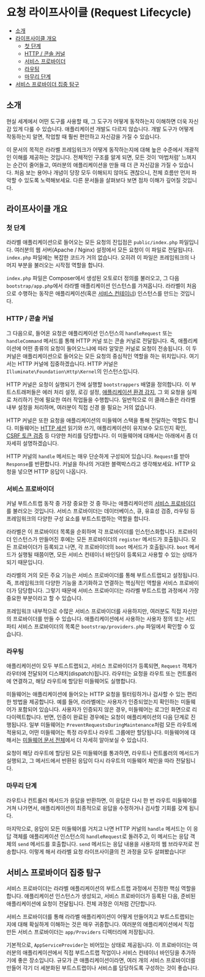 # 요청 라이프사이클 (Request Lifecycle)

- [소개](#introduction)
- [라이프사이클 개요](#lifecycle-overview)
    - [첫 단계](#first-steps)
    - [HTTP / 콘솔 커널](#http-console-kernels)
    - [서비스 프로바이더](#service-providers)
    - [라우팅](#routing)
    - [마무리 단계](#finishing-up)
- [서비스 프로바이더 집중 탐구](#focus-on-service-providers)

<a name="introduction"></a>
## 소개

현실 세계에서 어떤 도구를 사용할 때, 그 도구가 어떻게 동작하는지 이해하면 더욱 자신감 있게 다룰 수 있습니다. 애플리케이션 개발도 다르지 않습니다. 개발 도구가 어떻게 작동하는지 알면, 작업할 때 훨씬 편안하고 자신감을 가질 수 있습니다.

이 문서의 목적은 라라벨 프레임워크가 어떻게 동작하는지에 대해 높은 수준에서 개괄적인 이해를 제공하는 것입니다. 전체적인 구조를 알게 되면, 모든 것이 ‘마법처럼’ 느껴지는 순간이 줄어들고, 여러분의 애플리케이션을 만들 때 더 큰 자신감을 가질 수 있습니다. 처음 보는 용어나 개념이 당장 모두 이해되지 않아도 괜찮으니, 전체 흐름만 먼저 파악할 수 있도록 노력해보세요. 다른 문서들을 살펴보다 보면 점차 이해가 깊어질 것입니다.

<a name="lifecycle-overview"></a>
## 라이프사이클 개요

<a name="first-steps"></a>
### 첫 단계

라라벨 애플리케이션으로 들어오는 모든 요청의 진입점은 `public/index.php` 파일입니다. 여러분의 웹 서버(Apache / Nginx) 설정에서 모든 요청이 이 파일로 전달됩니다. `index.php` 파일에는 복잡한 코드가 거의 없습니다. 오히려 이 파일은 프레임워크의 나머지 부분을 불러오는 시작점 역할을 합니다.

`index.php` 파일은 Composer에서 생성된 오토로더 정의를 불러오고, 그 다음 `bootstrap/app.php`에서 라라벨 애플리케이션 인스턴스를 가져옵니다. 라라벨이 처음으로 수행하는 동작은 애플리케이션(혹은 [서비스 컨테이너](/docs/12.x/container)) 인스턴스를 만드는 것입니다.

<a name="http-console-kernels"></a>
### HTTP / 콘솔 커널

그 다음으로, 들어온 요청은 애플리케이션 인스턴스의 `handleRequest` 또는 `handleCommand` 메서드를 통해 HTTP 커널 또는 콘솔 커널로 전달됩니다. 즉, 애플리케이션에 어떤 종류의 요청이 들어오느냐에 따라 알맞은 커널로 요청이 전송됩니다. 이 두 커널은 애플리케이션으로 들어오는 모든 요청의 중심적인 역할을 하는 위치입니다. 여기서는 HTTP 커널에 집중하겠습니다. HTTP 커널은 `Illuminate\Foundation\Http\Kernel`의 인스턴스입니다.

HTTP 커널은 요청이 실행되기 전에 실행할 `bootstrappers` 배열을 정의합니다. 이 부트스트래퍼들은 에러 처리 설정, 로깅 설정, [애플리케이션 환경 감지](/docs/12.x/configuration#environment-configuration), 그 외 요청을 실제로 처리하기 전에 필요한 여러 작업들을 수행합니다. 일반적으로 이 클래스들은 라라벨 내부 설정을 처리하며, 여러분이 직접 신경 쓸 필요는 거의 없습니다.

HTTP 커널은 또한 요청을 애플리케이션의 미들웨어 스택을 통해 전달하는 역할도 합니다. 미들웨어는 [HTTP 세션](/docs/12.x/session) 읽기와 쓰기, 애플리케이션이 유지보수 모드인지 확인, [CSRF 토큰 검증](/docs/12.x/csrf) 등 다양한 처리를 담당합니다. 이 미들웨어에 대해서는 아래에서 좀 더 자세히 설명하겠습니다.

HTTP 커널의 `handle` 메서드는 매우 단순하게 구성되어 있습니다. `Request`를 받아 `Response`를 반환합니다. 커널을 하나의 거대한 블랙박스라고 생각해보세요. HTTP 요청을 넣으면 HTTP 응답이 나옵니다.

<a name="service-providers"></a>
### 서비스 프로바이더

커널 부트스트랩 동작 중 가장 중요한 것 중 하나는 애플리케이션의 [서비스 프로바이더](/docs/12.x/providers)를 불러오는 것입니다. 서비스 프로바이더는 데이터베이스, 큐, 유효성 검증, 라우팅 등 프레임워크의 다양한 구성 요소를 부트스트랩하는 역할을 합니다.

라라벨은 이 프로바이더 목록을 순회하며 각 프로바이더를 인스턴스화합니다. 프로바이더 인스턴스가 만들어진 후에는 모든 프로바이더의 `register` 메서드가 호출됩니다. 모든 프로바이더가 등록되고 나면, 각 프로바이더의 `boot` 메서드가 호출됩니다. `boot` 메서드가 실행될 때쯤이면, 모든 서비스 컨테이너 바인딩이 등록되고 사용할 수 있는 상태가 되기 때문입니다.

라라벨의 거의 모든 주요 기능은 서비스 프로바이더를 통해 부트스트랩되고 설정됩니다. 즉, 프레임워크의 다양한 기능을 초기화하고 연결하는 핵심적인 역할을 서비스 프로바이더가 담당합니다. 그렇기 때문에 서비스 프로바이더는 라라벨 부트스트랩 과정에서 가장 중요한 부분이라고 할 수 있습니다.

프레임워크 내부적으로 수많은 서비스 프로바이더를 사용하지만, 여러분도 직접 자신만의 프로바이더를 만들 수 있습니다. 애플리케이션에서 사용하는 사용자 정의 또는 서드파티 서비스 프로바이더의 목록은 `bootstrap/providers.php` 파일에서 확인할 수 있습니다.

<a name="routing"></a>
### 라우팅

애플리케이션이 모두 부트스트랩되고, 서비스 프로바이더가 등록되면, `Request` 객체가 라우터에 전달되어 디스패치(dispatch)됩니다. 라우터는 요청을 라우트 또는 컨트롤러에 연결하고, 해당 라우트에 할당된 미들웨어도 실행합니다.

미들웨어는 애플리케이션에 들어오는 HTTP 요청을 필터링하거나 검사할 수 있는 편리한 방법을 제공합니다. 예를 들어, 라라벨에는 사용자가 인증되었는지 확인하는 미들웨어가 포함되어 있습니다. 사용자가 인증되지 않은 경우, 미들웨어는 로그인 화면으로 리다이렉트합니다. 반면, 인증이 완료된 경우에는 요청이 애플리케이션의 다음 단계로 진행됩니다. 일부 미들웨어는 `PreventRequestsDuringMaintenance`처럼 모든 라우트에 적용되고, 어떤 미들웨어는 특정 라우트나 라우트 그룹에만 할당됩니다. 미들웨어에 대해서는 [미들웨어 문서 전체](/docs/12.x/middleware)에서 더 자세히 알아보실 수 있습니다.

요청이 해당 라우트에 할당된 모든 미들웨어를 통과하면, 라우트나 컨트롤러의 메서드가 실행되고, 그 메서드에서 반환된 응답이 다시 라우트의 미들웨어 체인을 따라 전달됩니다.

<a name="finishing-up"></a>
### 마무리 단계

라우트나 컨트롤러 메서드가 응답을 반환하면, 이 응답은 다시 한 번 라우트 미들웨어를 거쳐 나가면서, 애플리케이션이 최종적으로 응답을 수정하거나 검사할 기회를 갖게 됩니다.

마지막으로, 응답이 모든 미들웨어를 거치고 나면 HTTP 커널의 `handle` 메서드는 이 응답 객체를 애플리케이션 인스턴스의 `handleRequest`로 돌려주고, 이 메서드는 응답 객체의 `send` 메서드를 호출합니다. `send` 메서드는 응답 내용을 사용자의 웹 브라우저로 전송합니다. 이렇게 해서 라라벨 요청 라이프사이클의 전 과정을 모두 살펴봤습니다!

<a name="focus-on-service-providers"></a>
## 서비스 프로바이더 집중 탐구

서비스 프로바이더는 라라벨 애플리케이션의 부트스트랩 과정에서 진정한 핵심 역할을 합니다. 애플리케이션 인스턴스가 생성되고, 서비스 프로바이더가 등록된 다음, 준비된 애플리케이션에 요청이 전달됩니다. 전체 과정은 이처럼 간단합니다.

서비스 프로바이더를 통해 라라벨 애플리케이션이 어떻게 만들어지고 부트스트랩되는지에 대해 확실하게 이해하는 것은 매우 귀중합니다. 여러분의 애플리케이션에서 직접 만든 서비스 프로바이더는 `app/Providers` 디렉터리에 저장됩니다.

기본적으로, `AppServiceProvider`는 비어있는 상태로 제공됩니다. 이 프로바이더는 여러분의 애플리케이션에서 직접 부트스트랩 작업이나 서비스 컨테이너 바인딩을 추가하기에 좋은 장소입니다. 규모가 큰 애플리케이션이라면, 여러 개의 서비스 프로바이더를 만들어 각기 더 세분화된 부트스트랩이나 서비스를 담당하도록 구성하는 것이 좋습니다.
